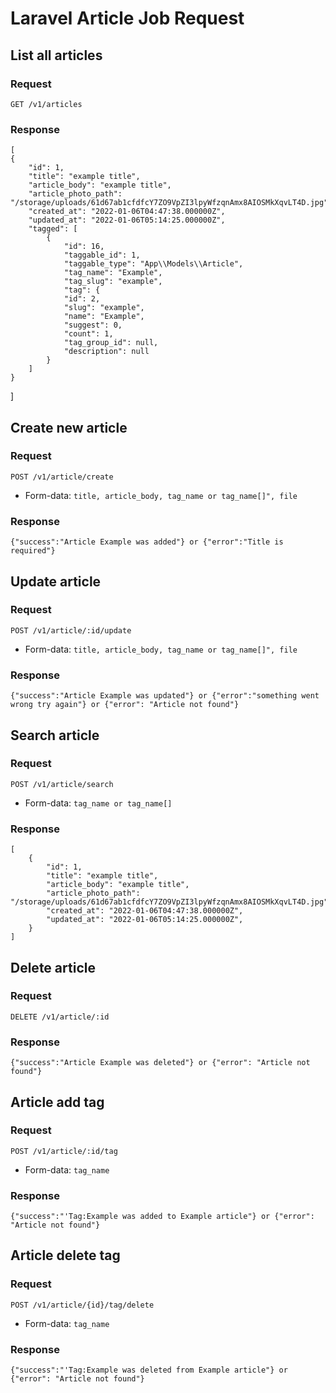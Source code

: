 Laravel Article Job Request
============


## List all articles
### Request

`GET /v1/articles`

### Response
    [
    {
        "id": 1,
        "title": "example title",
        "article_body": "example title",
        "article_photo_path": "/storage/uploads/61d67ab1cfdfcY7ZO9VpZI3lpyWfzqnAmx8AIOSMkXqvLT4D.jpg",
        "created_at": "2022-01-06T04:47:38.000000Z",
        "updated_at": "2022-01-06T05:14:25.000000Z",
        "tagged": [
            {
                "id": 16,
                "taggable_id": 1,
                "taggable_type": "App\\Models\\Article",
                "tag_name": "Example",
                "tag_slug": "example",
                "tag": {
                "id": 2,
                "slug": "example",
                "name": "Example",
                "suggest": 0,
                "count": 1,
                "tag_group_id": null,
                "description": null
            }
        ]
    }
]

## Create new article
### Request

`POST /v1/article/create`

- Form-data: `title, article_body, tag_name or tag_name[]", file`

### Response
    {"success":"Article Example was added"} or {"error":"Title is required"}

## Update article
### Request

`POST /v1/article/:id/update`

- Form-data: `title, article_body, tag_name or tag_name[]", file`

### Response
    {"success":"Article Example was updated"} or {"error":"something went wrong try again"} or {"error": "Article not found"}

## Search article
### Request

`POST /v1/article/search`

- Form-data: `tag_name or tag_name[]`

### Response
    [
        {
            "id": 1,
            "title": "example title",
            "article_body": "example title",
            "article_photo_path": "/storage/uploads/61d67ab1cfdfcY7ZO9VpZI3lpyWfzqnAmx8AIOSMkXqvLT4D.jpg",
            "created_at": "2022-01-06T04:47:38.000000Z",
            "updated_at": "2022-01-06T05:14:25.000000Z",
        }
    ]

## Delete article
### Request

`DELETE /v1/article/:id`

### Response
    {"success":"Article Example was deleted"} or {"error": "Article not found"}


## Article add tag
### Request

`POST /v1/article/:id/tag`
- Form-data: `tag_name`

### Response
    {"success":"'Tag:Example was added to Example article"} or {"error": "Article not found"}

## Article delete tag
### Request

`POST /v1/article/{id}/tag/delete`
- Form-data: `tag_name`

### Response
    {"success":"'Tag:Example was deleted from Example article"} or {"error": "Article not found"}
